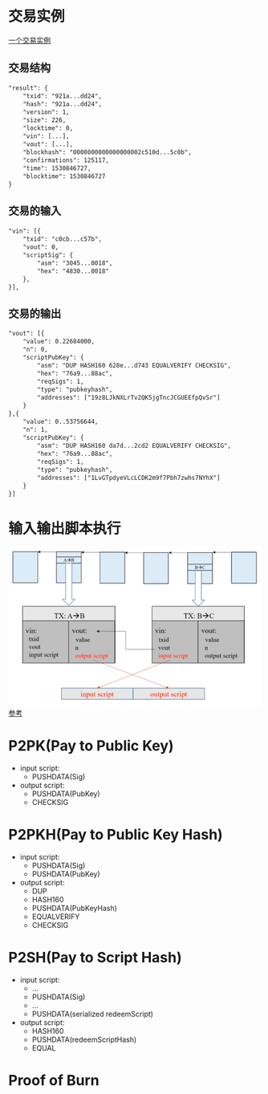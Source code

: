 # 交易实例
[一个交易实例](https://www.blockchain.com/btc/tx/921af728159e3019c18bbe0de9c70aa563ad27f3f562294d993a208d4fcfdd24)
## 交易结构
```
"result": {
    "txid": "921a...dd24",
    "hash": "921a...dd24",
    "version": 1,
    "size": 226,
    "locktime": 0,
    "vin": [...],
    "vout": [...],
    "blockhash": "0000000000000000002c510d...5c0b",
    "confirmations": 125117,
    "time": 1530846727,
    "blocktime": 1530846727
}
```
## 交易的输入
```
"vin": [{
    "txid": "c0cb...c57b",
    "vout": 0,
    "scriptSig": {
        "asm": "3045...0018",
        "hex": "4830...0018"
    },
}],
```
## 交易的输出
```
"vout": [{
    "value": 0.22684000,
    "n": 0,
    "scriptPubKey": {
        "asm": "DUP HASH160 628e...d743 EQUALVERIFY CHECKSIG",
        "hex": "76a9...88ac",
        "reqSigs": 1,
        "type": "pubkeyhash",
        "addresses": ["19z8LJkNXLrTv2QK5jgTncJCGUEEfpQvSr"]
    }
},{
    "value": 0..53756644,
    "n": 1,
    "scriptPubKey": {
        "asm": "DUP HASH160 da7d...2cd2 EQUALVERIFY CHECKSIG",
        "hex": "76a9...88ac",
        "reqSigs": 1,
        "type": "pubkeyhash",
        "addresses": ["1LvGTpdyeVLcLCDK2m9f7Pbh7zwhs7NYhX"]
    }    
}]
```
# 输入输出脚本执行
![脚本执行](https://github.com/xielizyh/BlockChain/blob/main/image/%E8%BE%93%E5%85%A5%E8%BE%93%E5%87%BA%E8%84%9A%E6%9C%AC%E6%89%A7%E8%A1%8C.png)   
[参考](https://blog.csdn.net/houcunlu/article/details/103323390?utm_medium=distribute.pc_relevant.none-task-blog-BlogCommendFromMachineLearnPai2-2.channel_param&depth_1-utm_source=distribute.pc_relevant.none-task-blog-BlogCommendFromMachineLearnPai2-2.channel_param)
# P2PK(Pay to Public Key)
* input script:
    * PUSHDATA(Sig)
* output script:
    * PUSHDATA(PubKey)
    * CHECKSIG
# P2PKH(Pay to Public Key Hash)
* input script:
    * PUSHDATA(Sig)
    * PUSHDATA(PubKey)
* output script:
    * DUP
    * HASH160
    * PUSHDATA(PubKeyHash)
    * EQUALVERIFY
    * CHECKSIG
# P2SH(Pay to Script Hash)
* input script:
    * ...
    * PUSHDATA(Sig)
    * ...
    * PUSHDATA(serialized redeemScript)
* output script:
    * HASH160
    * PUSHDATA(redeemScriptHash)
    * EQUAL
# Proof of Burn